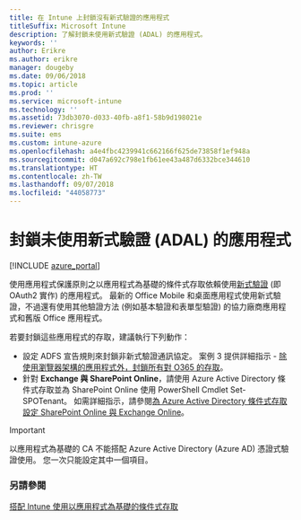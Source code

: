 ```yaml
---
title: 在 Intune 上封鎖沒有新式驗證的應用程式
titleSuffix: Microsoft Intune
description: 了解封鎖未使用新式驗證 (ADAL) 的應用程式。
keywords: ''
author: Erikre
ms.author: erikre
manager: dougeby
ms.date: 09/06/2018
ms.topic: article
ms.prod: ''
ms.service: microsoft-intune
ms.technology: ''
ms.assetid: 73db3070-d033-40fb-a8f1-58b9d198021e
ms.reviewer: chrisgre
ms.suite: ems
ms.custom: intune-azure
ms.openlocfilehash: a4e4fbc4239941c662166f625de73858f1ef948a
ms.sourcegitcommit: d047a692c798e1fb61ee43a487d6332bce344610
ms.translationtype: HT
ms.contentlocale: zh-TW
ms.lasthandoff: 09/07/2018
ms.locfileid: "44058773"
---
```

# <a name="block-apps-that-do-not-use-modern-authentication-adal"></a>封鎖未使用新式驗證 (ADAL) 的應用程式

[!INCLUDE [azure_portal](./includes/azure_portal.md)]

使用應用程式保護原則之以應用程式為基礎的條件式存取依賴使用[新式驗證](https://support.office.com/article/Using-Office-365-modern-authentication-with-Office-clients-776c0036-66fd-41cb-8928-5495c0f9168a) (即 OAuth2 實作) 的應用程式。 最新的 Office Mobile 和桌面應用程式使用新式驗證，不過還有使用其他驗證方法 (例如基本驗證和表單型驗證) 的協力廠商應用程式和舊版 Office 應用程式。

若要封鎖這些應用程式的存取，建議執行下列動作：

* 設定 ADFS 宣告規則來封鎖非新式驗證通訊協定。 案例 3 提供詳細指示 - [除使用瀏覽器架構的應用程式外，封鎖所有對 O365 的存取](https://technet.microsoft.com/library/dn592182.aspx)。
* 針對 **Exchange 與 SharePoint Online**，請使用 Azure Active Directory 條件式存取並為 SharePoint Online 使用 PowerShell Cmdlet Set-SPOTenant。 如需詳細指示，請參閱[為 Azure Active Directory 條件式存取設定 SharePoint Online 與 Exchange Online](https://docs.microsoft.com/azure/active-directory/active-directory-conditional-access-no-modern-authentication#legacy-authentication-protocols)。


>[!IMPORTANT]
>以應用程式為基礎的 CA 不能搭配 Azure Active Directory (Azure AD) 憑證式驗證使用。 您一次只能設定其中一個項目。

### <a name="see-also"></a>另請參閱
[搭配 Intune 使用以應用程式為基礎的條件式存取](app-based-conditional-access-intune.md)
